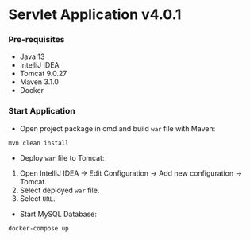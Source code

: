 # Servlet Application v4.0.1

### Pre-requisites

* Java 13
* IntelliJ IDEA
* Tomcat 9.0.27
* Maven 3.1.0
* Docker

### Start Application

* Open project package in cmd and build `war` file with Maven:

```
mvn clean install
```

* Deploy `war` file to Tomcat:

1. Open IntelliJ IDEA -> Edit Configuration -> Add new configuration -> Tomcat.
2. Select deployed `war` file.
3. Select `URL`.

* Start MySQL Database:

```
docker-compose up
```